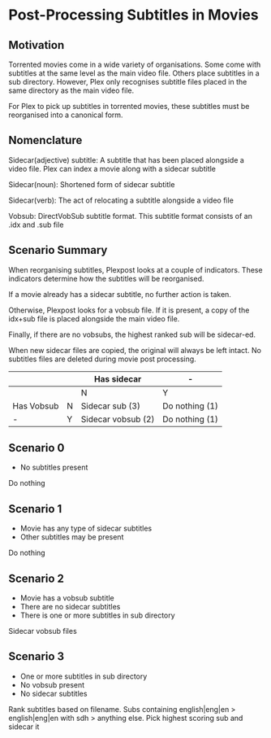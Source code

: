 # Post-Processing Subtitles in Movies
## Motivation
Torrented movies come in a wide variety of organisations.
Some come with subtitles at the same level as the main video file.
Others place subtitles in a sub directory.
However, Plex only recognises subtitle files placed in the same directory as the main video file.

For Plex to pick up subtitles in torrented movies, these subtitles must be reorganised into a canonical form.

## Nomenclature
Sidecar(adjective) subtitle: A subtitle that has been placed alongside a video file. Plex can index a movie along with a sidecar subtitle

Sidecar(noun): Shortened form of sidecar subtitle

Sidecar(verb): The act of relocating a subtitle alongside a video file

Vobsub: DirectVobSub subtitle format. This subtitle format consists of an .idx and .sub file

## Scenario Summary
When reorganising subtitles, Plexpost looks at a couple of indicators. These indicators determine how the subtitles will be reorganised.

If a movie already has a sidecar subtitle, no further action is taken.

Otherwise, Plexpost looks for a vobsub file. If it is present, a copy of the idx+sub file is placed alongside the main video file.

Finally, if there are no vobsubs, the highest ranked sub will be sidecar-ed.

When new sidecar files are copied, the original will always be left intact. No subtitles files are deleted during movie post processing.

| | | Has sidecar | - |
| --- | --- | --- | --- |
| | | N | Y |
| Has Vobsub | N | Sidecar sub (3) | Do nothing (1) |
| - | Y | Sidecar vobsub (2) | Do nothing (1) |

## Scenario 0
- No subtitles present

Do nothing

## Scenario 1
- Movie has any type of sidecar subtitles
- Other subtitles may be present

Do nothing

## Scenario 2
- Movie has a vobsub subtitle
- There are no sidecar subtitles
- There is one or more subtitles in sub directory

Sidecar vobsub files

## Scenario 3
- One or more subtitles in sub directory
- No vobsub present
- No sidecar subtitles

Rank subtitles based on filename. Subs containing english|eng|en > english|eng|en with sdh > anything else. Pick highest scoring sub and sidecar it